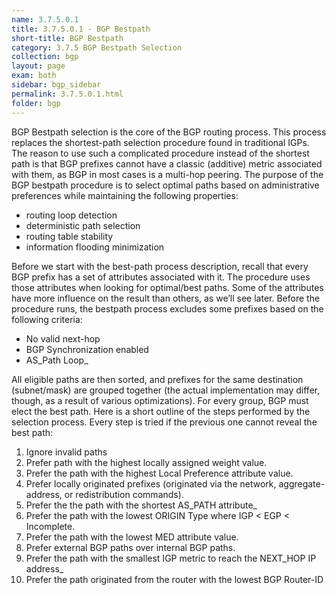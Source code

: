 ```yaml
---
name: 3.7.5.0.1
title: 3.7.5.0.1 - BGP Bestpath
short-title: BGP Bestpath
category: 3.7.5 BGP Bestpath Selection
collection: bgp
layout: page
exam: both
sidebar: bgp_sidebar
permalink: 3.7.5.0.1.html
folder: bgp
---
```

BGP Bestpath selection is the core of the BGP routing process. This process replaces the shortest-path selection procedure found in traditional IGPs. The reason to use such a complicated procedure instead of the shortest path is that BGP prefixes cannot have a classic (additive) metric associated with them, as BGP in most cases is a multi-hop peering. The purpose of the BGP bestpath procedure is to select optimal paths based on administrative preferences while maintaining the following properties: 
- routing loop detection
- deterministic path selection
- routing table stability
- information flooding minimization

Before we start with the best-path process description, recall that every BGP prefix has a set of attributes associated with it. The procedure uses those attributes when looking for optimal/best paths. Some of the attributes have more influence on the result than others, as we’ll see later. Before the procedure runs, the bestpath process excludes some prefixes based on the following criteria: 
- No valid next-hop
- BGP Synchronization enabled
- AS_Path Loop_

All eligible paths are then sorted, and prefixes for the same destination (subnet/mask) are grouped together (the actual implementation may differ, though, as a result of various optimizations). For every group, BGP must elect the best path. Here is a short outline of the steps performed by the selection process. Every step is tried if the previous one cannot reveal the best path: 
1. Ignore invalid paths
2. Prefer path with the highest locally assigned weight value.
3. Prefer the path with the highest Local Preference attribute value.
4. Prefer locally originated prefixes (originated via the network, aggregate-address, or redistribution commands).
5. Prefer the the path with the shortest AS_PATH attribute_
6. Prefer the path with the lowest ORIGIN Type where IGP \< EGP \< Incomplete.
7. Prefer the path with the lowest MED attribute value.
8. Prefer external BGP paths over internal BGP paths.
9. Prefer the path with the smallest IGP metric to reach the NEXT_HOP IP address_
10. Prefer the path originated from the router with the lowest BGP Router-ID
